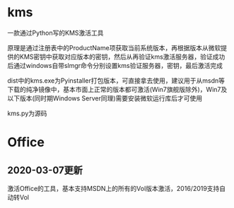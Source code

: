 # kms
一款通过Python写的KMS激活工具

原理是通过注册表中的ProductName项获取当前系统版本，再根据版本从微软提供的KMS密钥中获取对应版本的密钥，然后从再验证kms激活服务器，验证成功后通过windows自带slmgr命令分别设置kms验证服务器，密钥，最后激活完成

dist中的kms.exe为Pyinstaller打包版本，可直接拿去使用，建议用于从msdn等下载的纯净镜像中，基本市面上正常的版本都可激活(Win7旗舰版除外)，Win7及以下版本(同时期Windows Server同理)需要安装微软运行库后才可使用

kms.py为源码

# Office
## 2020-03-07更新
激活Office的工具，基本支持MSDN上的所有的Vol版本激活，2016/2019支持自动转Vol

